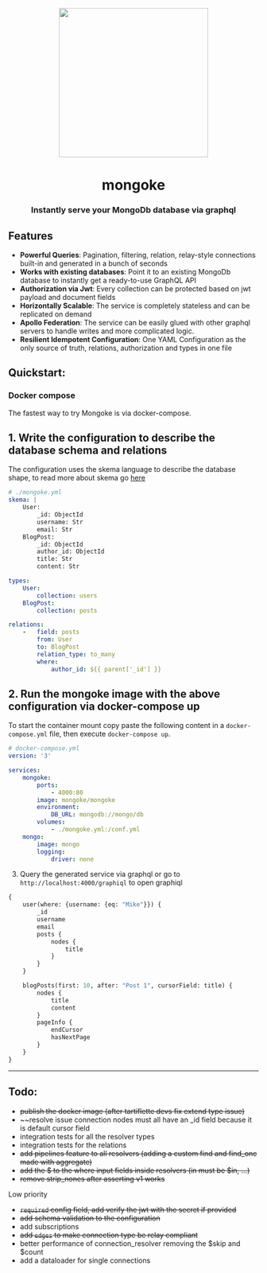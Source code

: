 <p align="center">
  <img width="300" src="https://github.com/remorses/mongoke/blob/master/.github/logo.jpg?raw=true">
</p>
<h1 align="center">mongoke</h1>
<h3 align="center">Instantly serve your MongoDb database via graphql</h3>

## Features

* **Powerful Queries**: Pagination, filtering, relation, relay-style connections built-in and generated in a bunch of seconds
* **Works with existing databases**: Point it to an existing MongoDb database to instantly get a ready-to-use GraphQL API
* **Authorization via Jwt**: Every collection can be protected based on jwt payload and document fields
* **Horizontally Scalable**: The service is completely stateless and can be replicated on demand
* **Apollo Federation**: The service can be easily glued with other graphql servers to handle writes and more complicated logic.
* **Resilient Idempotent Configuration**: One YAML Configuration as the only source of truth, relations, authorization and types in one file


## Quickstart:

### Docker compose

The fastest way to try Mongoke is via docker-compose.

## 1. Write the configuration to describe the database schema and relations
The configuration uses the skema language to describe the database shape, to read more about skema go [here](https://github.com/remorses/skema)
```yml
# ./mongoke.yml
skema: |
    User:
        _id: ObjectId
        username: Str
        email: Str
    BlogPost:
        _id: ObjectId
        author_id: ObjectId
        title: Str
        content: Str

types:
    User:
        collection: users
    BlogPost:
        collection: posts

relations:
    -   field: posts
        from: User
        to: BlogPost
        relation_type: to_many
        where:
            author_id: ${{ parent['_id'] }}
```
## 2. Run the mongoke image with the above configuration via docker-compose up
To start the container mount copy paste the following content in a `docker-compose.yml` file, then execute `docker-compose up`.
```yml
# docker-compose.yml
version: '3'

services:
    mongoke:
        ports:
            - 4000:80
        image: mongoke/mongoke
        environment: 
            DB_URL: mongodb://mongo/db
        volumes: 
            - ./mongoke.yml:/conf.yml  
    mongo:
        image: mongo
        logging: 
            driver: none
```
3. Query the generated service via graphql or go to `http://localhost:4000/graphiql` to open graphiql
```graphql
{
    user(where: {username: {eq: "Mike"}}) {
        _id
        username
        email
        posts {
            nodes {
                title
            }
        }
    }

    blogPosts(first: 10, after: "Post 1", cursorField: title) {
        nodes {
            title
            content
        }
        pageInfo {
            endCursor
            hasNextPage
        }
    }
}
```

------


## Todo:
- ~~publish the docker image (after tartiflette devs fix extend type issue)~~
- ~~resolve issue connection nodes must all have an _id field because it is default cursor field
- integration tests for all the resolver types
- integration tests for the relations
- ~~add pipelines feature to all resolvers (adding a custom find and find_one made with aggregate)~~
- ~~add the $ to the where input fields inside resolvers (in must be $in, ...)~~
- ~~remove strip_nones after asserting v1 works~~

Low priority
- ~~`required` config field, add verify the jwt with the secret if provided~~
- ~~add schema validation to the configuration~~
- add subscriptions
- ~~add `edges` to make connection type be relay compliant~~
- better performance of connection_resolver removing the $skip and $count
- add a dataloader for single connections
